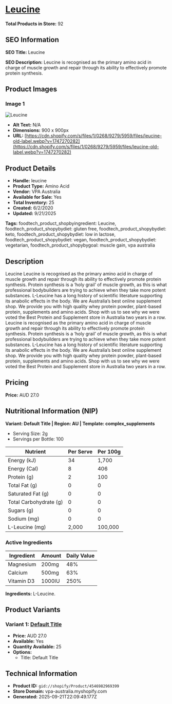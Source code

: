 # [Leucine](https://vpa-australia.myshopify.com/products/leucine)

**Total Products in Store:** 92

## SEO Information

**SEO Title:** Leucine

**SEO Description:** Leucine is recognised as the primary amino acid in charge of muscle growth and repair through its ability to effectively promote protein synthesis.

## Product Images

### Image 1
![Leucine](https://cdn.shopify.com/s/files/1/0268/9279/5959/files/leucine-old-label.webp?v=1747270282)

- **Alt Text:** N/A
- **Dimensions:** 900 x 900px
- **URL:** [https://cdn.shopify.com/s/files/1/0268/9279/5959/files/leucine-old-label.webp?v=1747270282](https://cdn.shopify.com/s/files/1/0268/9279/5959/files/leucine-old-label.webp?v=1747270282)

## Product Details

- **Handle:** leucine
- **Product Type:** Amino Acid
- **Vendor:** VPA Australia
- **Available for Sale:** Yes
- **Total Inventory:** 25
- **Created:** 6/2/2020
- **Updated:** 9/21/2025

**Tags:** foodtech_product_shopbyingredient: Leucine, foodtech_product_shopybydiet: gluten free, foodtech_product_shopybydiet: keto, foodtech_product_shopybydiet: low in lactose, foodtech_product_shopybydiet: vegan, foodtech_product_shopybydiet: vegetarian, foodtech_product_shopybygoal: muscle gain, vpa australia

## Description

Leucine Leucine is recognised as the primary amino acid in charge of muscle growth and repair through its ability to effectively promote protein synthesis. Protein synthesis is a ‘holy grail’ of muscle growth, as this is what professional bodybuilders are trying to achieve when they take more potent substances. L-Leucine has a long history of scientific literature supporting its anabolic effects in the body. We are Australia’s best online supplement shop. We provide you with high quality whey protein powder, plant-based protein, supplements and amino acids. Shop with us to see why we were voted the Best Protein and Supplement store in Australia two years in a row. Leucine is recognised as the primary amino acid in charge of muscle growth and repair through its ability to effectively promote protein synthesis. Protein synthesis is a ‘holy grail’ of muscle growth, as this is what professional bodybuilders are trying to achieve when they take more potent substances. L-Leucine has a long history of scientific literature supporting its anabolic effects in the body. We are Australia’s best online supplement shop. We provide you with high quality whey protein powder, plant-based protein, supplements and amino acids. Shop with us to see why we were voted the Best Protein and Supplement store in Australia two years in a row.

## Pricing

**Price:** AUD 27.0

## Nutritional Information (NIP)

**Variant: Default Title | Region: AU | Template: complex_supplements**

- Serving Size: 2g
- Servings per Bottle: 100

| Nutrient | Per Serve | Per 100g |
|----------|-----------|----------|
| Energy (kJ) | 34 | 1,700 |
| Energy (Cal) | 8 | 406 |
| Protein (g) | 2 | 100 |
| Total Fat (g) | 0 | 0 |
| Saturated Fat (g) | 0 | 0 |
| Total Carbohydrate (g) | 0 | 0 |
| Sugars (g) | 0 | 0 |
| Sodium (mg) | 0 | 0 |
| L-Leucine (mg) | 2,000 | 100,000 |

### Active Ingredients

| Ingredient | Amount | Daily Value |
|------------|--------|-------------|
| Magnesium | 200mg | 48% |
| Calcium | 500mg | 63% |
| Vitamin D3 | 1000IU | 250% |

**Ingredients:** L-Leucine.

## Product Variants

### Variant 1: [Default Title](https://vpa-australia.myshopify.com/products/leucine)

- **Price:** AUD 27.0
- **Available:** Yes
- **Quantity Available:** 25
- **Options:**
  - Title: Default Title

## Technical Information

- **Product ID:** `gid://shopify/Product/4546982969399`
- **Store Domain:** vpa-australia.myshopify.com
- **Generated:** 2025-09-21T22:09:49.177Z


